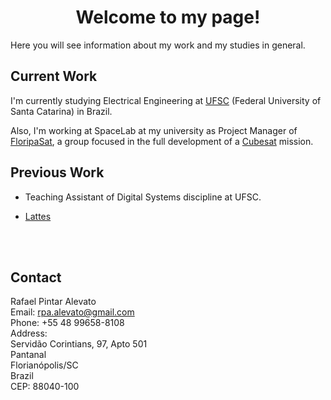 # <center>Welcome to my page!</center>

Here you will see information about my work and my studies in general.

## Current Work

I'm currently studying Electrical Engineering at [UFSC](http://ufsc.br/) (Federal University of Santa Catarina) in Brazil.

Also, I'm working at SpaceLab at my university as Project Manager of [FloripaSat](http://floripasat.ufsc.br/), a group focused in the full development of a [Cubesat](https://en.wikipedia.org/wiki/CubeSat) mission.

## Previous Work

- Teaching Assistant of Digital Systems discipline at UFSC.

- [Lattes](http://lattes.cnpq.br/3301716740983981)

<br></br>

## Contact

Rafael Pintar Alevato  
Email: rpa.alevato@gmail.com  
Phone: +55 48 99658-8108  
Address:  
Servidão Corintians, 97, Apto 501  
Pantanal  
Florianópolis/SC  
Brazil  
CEP: 88040-100  
